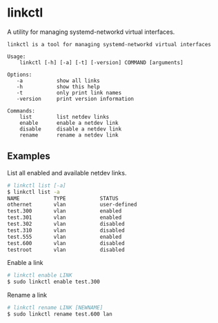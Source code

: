# linkctl
A utility for managing systemd-networkd virtual interfaces.

```
linkctl is a tool for managing systemd-networkd virtual interfaces

Usage:
    linkctl [-h] [-a] [-t] [-version] COMMAND [arguments]

Options:
   -a           show all links
   -h           show this help
   -t           only print link names
   -version     print version information

Commands:
    list        list netdev links
    enable      enable a netdev link
    disable     disable a netdev link
    rename      rename a netdev link
```

## Examples
List  all enabled and available netdev links.
``` bash
# linkctl list [-a]
$ linkctl list -a
NAME           TYPE           STATUS
othernet       vlan           user-defined
test.300       vlan           enabled
test.301       vlan           enabled
test.302       vlan           disabled
test.310       vlan           disabled
test.555       vlan           enabled
test.600       vlan           disabled
testroot       vlan           disabled
```

Enable a link
``` bash
# linkctl enable LINK
$ sudo linkctl enable test.300
```

Rename a link
``` bash
# linkctl rename LINK [NEWNAME]
$ sudo linkctl rename test.600 lan
```

